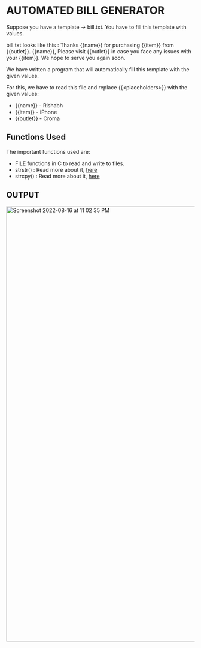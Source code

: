 # AUTOMATED BILL GENERATOR

Suppose you have a template -> bill.txt. You have to fill this template with values.  

bill.txt looks like this : Thanks {{name}} for purchasing {{item}} from {{outlet}}. {{name}}, Please visit {{outlet}} in case you face any issues with your {{item}}. We hope to serve you again soon.

We have written a program that will automatically fill this template with the given values.

For this, we have to read this file and replace {{\<placeholders\>}} with the given values:  
- {{name}} - Rishabh  
- {{item}} - iPhone  
- {{outlet}} - Croma

## Functions Used

The important functions used are:
- FILE functions in C to read and write to files.
- strstr() : Read more about it, [here](https://www.geeksforgeeks.org/strstr-in-ccpp/)
- strcpy() : Read more about it, [here](https://www.geeksforgeeks.org/strcpy-in-c-cpp/)

## OUTPUT

<img width="1160" alt="Screenshot 2022-08-16 at 11 02 35 PM" src="https://user-images.githubusercontent.com/15028913/184942595-96f4245f-6278-4ff8-b267-517e4de666bf.png">